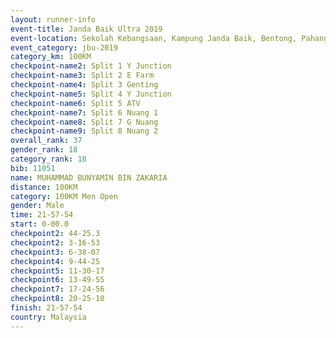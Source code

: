 ```yaml
---
layout: runner-info 
event-title: Janda Baik Ultra 2019
event-location: Sekolah Kebangsaan, Kampung Janda Baik, Bentong, Pahang, Malaysia
event_category: jbu-2019 
category_km: 100KM 
checkpoint-name2: Split 1 Y Junction  
checkpoint-name3: Split 2 E Farm  
checkpoint-name4: Split 3 Genting  
checkpoint-name5: Split 4 Y Junction 
checkpoint-name6: Split 5 ATV 
checkpoint-name7: Split 6 Nuang 1 
checkpoint-name8: Split 7 G Nuang 
checkpoint-name9: Split 8 Nuang 2 
overall_rank: 37
gender_rank: 18
category_rank: 18
bib: 11051
name: MUHAMMAD BUNYAMIN BIN ZAKARIA
distance: 100KM
category: 100KM Men Open
gender: Male
time: 21-57-54
start: 0-00.0
checkpoint2: 44-25.3
checkpoint2: 3-16-53
checkpoint3: 6-38-07
checkpoint4: 9-44-25
checkpoint5: 11-30-17
checkpoint6: 13-49-55
checkpoint7: 17-24-56
checkpoint8: 20-25-10
finish: 21-57-54
country: Malaysia
---
```

